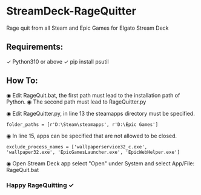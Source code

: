 # StreamDeck-RageQuitter
Rage quit from all Steam and Epic Games for Elgato Stream Deck

## Requirements: 

✓	Python310 or above
✓	pip install psutil

## How To:

◉ Edit RageQuit.bat, the first path must lead to the installation path of Python.
◉ The second path must lead to RageQuitter.py

◉ Edit RageQuitter.py, in line 13 the steamapps directory must be specified.

```
folder_paths = [r'D:\Steam\steamapps', r'D:\Epic Games'] 
```

◉ In line 15, apps can be specified that are not allowed to be closed.

```
exclude_process_names = ['wallpaperservice32_c.exe', 'wallpaper32.exe', 'EpicGamesLauncher.exe', 'EpicWebHelper.exe']
```

◉ Open Stream Deck app select "Open" under System and select App/File: RageQuit.bat

### Happy RageQuitting ✓

